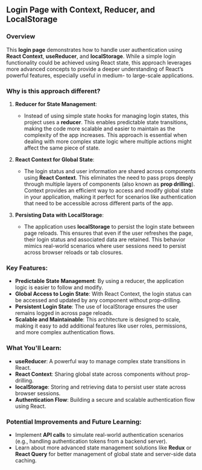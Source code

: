 
## Login Page with Context, Reducer, and LocalStorage

### Overview
This **login page** demonstrates how to handle user authentication using **React Context**, **useReducer**, and **localStorage**. While a simple login functionality could be achieved using React state, this approach leverages more advanced concepts to provide a deeper understanding of React’s powerful features, especially useful in medium- to large-scale applications.

### Why is this approach different?

1. **Reducer for State Management**: 
   - Instead of using simple state hooks for managing login states, this project uses a **reducer**. This enables predictable state transitions, making the code more scalable and easier to maintain as the complexity of the app increases. This approach is essential when dealing with more complex state logic where multiple actions might affect the same piece of state.
   
2. **React Context for Global State**:
   - The login status and user information are shared across components using **React Context**. This eliminates the need to pass props deeply through multiple layers of components (also known as **prop drilling**). Context provides an efficient way to access and modify global state in your application, making it perfect for scenarios like authentication that need to be accessible across different parts of the app.
   
3. **Persisting Data with LocalStorage**:
   - The application uses **localStorage** to persist the login state between page reloads. This ensures that even if the user refreshes the page, their login status and associated data are retained. This behavior mimics real-world scenarios where user sessions need to persist across browser reloads or tab closures.

### Key Features:
- **Predictable State Management**: By using a reducer, the application logic is easier to follow and modify.
- **Global Access to Login State**: With React Context, the login status can be accessed and updated by any component without prop-drilling.
- **Persistent Login State**: The use of localStorage ensures the user remains logged in across page reloads.
- **Scalable and Maintainable**: This architecture is designed to scale, making it easy to add additional features like user roles, permissions, and more complex authentication flows.

### What You'll Learn:
- **useReducer**: A powerful way to manage complex state transitions in React.
- **React Context**: Sharing global state across components without prop-drilling.
- **localStorage**: Storing and retrieving data to persist user state across browser sessions.
- **Authentication Flow**: Building a secure and scalable authentication flow using React.

### Potential Improvements and Future Learning:
- Implement **API calls** to simulate real-world authentication scenarios (e.g., handling authentication tokens from a backend server).
- Learn about more advanced state management solutions like **Redux** or **React Query** for better management of global state and server-side data caching.
  
